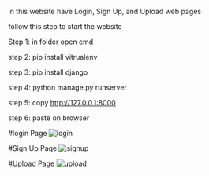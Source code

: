in this website have Login, Sign Up, and Upload web pages


follow this step to start the website

Step 1: in folder open cmd 

step 2: pip install vitrualenv

step 3: pip install django

step 4: python manage.py runserver

step 5: copy http://127.0.0.1:8000

step 6: paste on browser

#login Page
![login](https://github.com/ashad85/uploading/assets/145835854/a65f0358-4750-43b4-9431-f465fd5e1369)

#Sign Up Page
![signup](https://github.com/ashad85/uploading/assets/145835854/bde21cc5-461c-41c8-a0ed-f8b3826c0a06)

#Upload Page
![upload](https://github.com/ashad85/uploading/assets/145835854/37789146-990a-4ade-8e1b-f65fbe56ccae)
